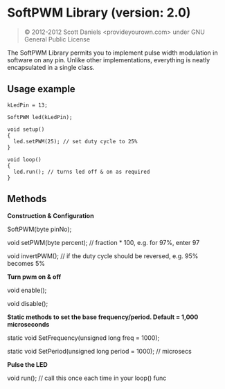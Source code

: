 # SoftPWM Library (version: 2.0)

> &copy; 2012-2012 Scott Daniels <provideyourown.com>
> under GNU General Public License

The SoftPWM Library permits you to implement pulse width modulation
in software on any pin. Unlike other implementations, everything is
neatly encapsulated in a single class.

## Usage example

    kLedPin = 13;

    SoftPWM led(kLedPin);

    void setup()
    {
      led.setPWM(25); // set duty cycle to 25%
    }

    void loop()
    {
      led.run(); // turns led off & on as required
    }

## Methods

**Construction & Configuration**

  SoftPWM(byte pinNo);
  

  void setPWM(byte percent); // fraction * 100, e.g. for 97%, enter 97

  void invertPWM(); // if the duty cycle should be reversed, e.g. 95% becomes 5%


  **Turn pwm on & off**
  
  void enable();
  
  void disable();


  **Static methods to set the base frequency/period. Default = 1,000 microseconds**
  
  static void SetFrequency(unsigned long freq = 1000);
  
  static void SetPeriod(unsigned long period = 1000); // microsecs

**Pulse the LED**

  void run(); // call this once each time in your loop() func

